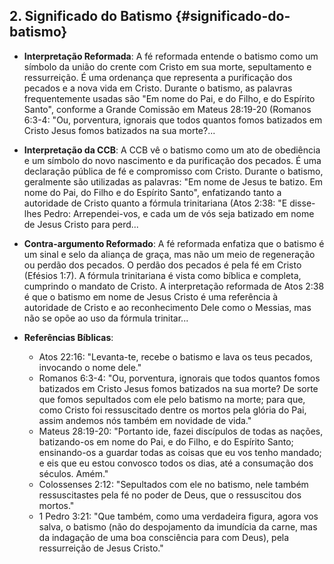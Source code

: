 ## 2. Significado do Batismo {#significado-do-batismo}

- **Interpretação Reformada**: A fé reformada entende o batismo como um símbolo da união do crente com Cristo em sua morte, sepultamento e ressurreição. É uma ordenança que representa a purificação dos pecados e a nova vida em Cristo. Durante o batismo, as palavras frequentemente usadas são "Em nome do Pai, e do Filho, e do Espírito Santo", conforme a Grande Comissão em Mateus 28:19-20 (Romanos 6:3-4: "Ou, porventura, ignorais que todos quantos fomos batizados em Cristo Jesus fomos batizados na sua morte?...

- **Interpretação da CCB**: A CCB vê o batismo como um ato de obediência e um símbolo do novo nascimento e da purificação dos pecados. É uma declaração pública de fé e compromisso com Cristo. Durante o batismo, geralmente são utilizadas as palavras: "Em nome de Jesus te batizo. Em nome do Pai, do Filho e do Espírito Santo", enfatizando tanto a autoridade de Cristo quanto a fórmula trinitariana (Atos 2:38: "E disse-lhes Pedro: Arrependei-vos, e cada um de vós seja batizado em nome de Jesus Cristo para perd...

- **Contra-argumento Reformado**: A fé reformada enfatiza que o batismo é um sinal e selo da aliança de graça, mas não um meio de regeneração ou perdão dos pecados. O perdão dos pecados é pela fé em Cristo (Efésios 1:7). A fórmula trinitariana é vista como bíblica e completa, cumprindo o mandato de Cristo. A interpretação reformada de Atos 2:38 é que o batismo em nome de Jesus Cristo é uma referência à autoridade de Cristo e ao reconhecimento Dele como o Messias, mas não se opõe ao uso da fórmula trinitar...

- **Referências Bíblicas**:
  - Atos 22:16: "Levanta-te, recebe o batismo e lava os teus pecados, invocando o nome dele."
  - Romanos 6:3-4: "Ou, porventura, ignorais que todos quantos fomos batizados em Cristo Jesus fomos batizados na sua morte? De sorte que fomos sepultados com ele pelo batismo na morte; para que, como Cristo foi ressuscitado dentre os mortos pela glória do Pai, assim andemos nós também em novidade de vida."
  - Mateus 28:19-20: "Portanto ide, fazei discípulos de todas as nações, batizando-os em nome do Pai, e do Filho, e do Espírito Santo; ensinando-os a guardar todas as coisas que eu vos tenho mandado; e eis que eu estou convosco todos os dias, até a consumação dos séculos. Amém."
  - Colossenses 2:12: "Sepultados com ele no batismo, nele também ressuscitastes pela fé no poder de Deus, que o ressuscitou dos mortos."
  - 1 Pedro 3:21: "Que também, como uma verdadeira figura, agora vos salva, o batismo (não do despojamento da imundícia da carne, mas da indagação de uma boa consciência para com Deus), pela ressurreição de Jesus Cristo."

